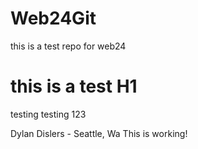 # Web24Git
this is a test repo for web24 
# this is a test H1

testing testing 123

Dylan Dislers - Seattle, Wa
This is working!